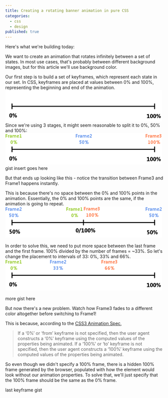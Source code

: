 ```yaml
---
title: Creating a rotating banner animation in pure CSS
categories: 
  - css
  - design
published: true
---
```


<link rel="stylesheet" href="assets/rotating_banner.css"/>
Here's what we're building today:

<div class="banner final"></div>

We want to create an animation that rotates infinitely between a set of states. In most use cases, that's probably between different background images, but for this article we'll use background color.

Our first step is to build a set of keyframes, which represent each state in our set. In CSS, keyframes are placed at values between 0% and 100%, representing the beginning and end of the animation.
<img src="assets/animation_timeline_1.png" />
Since we're using 3 stages, it might seem reasonable to split it to 0%, 50% and 100%:
<img src="assets/animation_timeline_2.png" />
gist insert goes here

But that ends up looking like this - notice the transition between Frame3 and Frame1 happens instantly.

<div class="banner attempt1"></div>

This is because there's no space between the 0% and 100% points in the animation. Essentially, the 0% and 100% points are the same, if the animation is going to repeat.
<img src="assets/animation_timeline_3.png" />

In order to solve this, we need to put more space between the last frame and the first frame. 100% divided by the number of frames = ~33%. So let's change the placement to intervals of 33: 0%, 33% and 66%.
<img src="assets/animation_timeline_4.png" />

more gist here

But now there's a new problem. Watch how Frame3 fades to a different color altogether before switching to Frame1!

<div class="banner attempt3"></div>

This is because, according to the [CSS3 Animation Spec](http://www.w3.org/TR/css3-animations/#keyframes),
> If a ‘0%’ or ‘from’ keyframe is not specified, then the user agent constructs a ‘0%’
keyframe using the computed values of the properties being animated. If a ‘100%’ or ‘to’
keyframe is not specified, then the user agent constructs a ‘100%’ keyframe using the
computed values of the properties being animated.

So even though we didn't specify a 100% frame, there is a hidden 100% frame generated by the browser, populated with how the element would look without our animation properties. To solve that, we'll just specify that the 100% frame should be the same as the 0% frame.

last keyframe gist